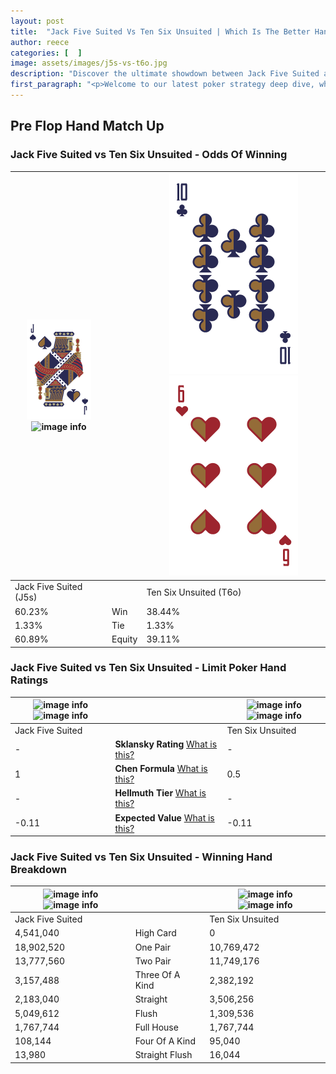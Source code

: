 ```yaml
---
layout: post
title:  "Jack Five Suited Vs Ten Six Unsuited | Which Is The Better Hand In Poker? A Complete Guide"
author: reece
categories: [  ]
image: assets/images/j5s-vs-t6o.jpg
description: "Discover the ultimate showdown between Jack Five Suited and Ten Six Unsuited in poker! Uncover the odds, strategies, and scenarios where one hand triumphs over the other. Get ready to up your poker game with this thrilling analysis."
first_paragraph: "<p>Welcome to our latest poker strategy deep dive, where we're pitting two distinct hands against each other in a high-stakes showdown: Jack Five Suited vs Ten Six Unsuited.</p><p>In the dynamic world of poker, every decision counts, and knowing which hand holds the upper hand is key to your success at the table.</p><p>In this article, we'll dissect these two hands, explore the scenarios where one dominates the other, and equip you with the knowledge to make strategic choices that can tip the odds in your favor.</p><p>Get ready to unravel the intriguing dynamics of these poker hands and elevate your game to new heights.</p>"
---
```




[comment]: # (sp0)

## Pre Flop Hand Match Up

<div class="table hand-ratings" markdown="1"> 



### Jack Five Suited vs Ten Six Unsuited - Odds Of Winning


    
| ![image info](assets/images/hand1/J.png) ![image info](assets/images/hand1/5s.png) |  | ![image info](assets/images/hand2/T.png) ![image info](assets/images/hand2/6o.png) |
| -------- | -------- | -------- |
| Jack Five Suited (J5s) |  | Ten Six Unsuited (T6o) |
| 60.23% | Win | 38.44% |
| 1.33% | Tie | 1.33% |
| 60.89% | Equity | 39.11% |




[comment]: # (sp1)



### Jack Five Suited vs Ten Six Unsuited - Limit Poker Hand Ratings


    
| ![image info](https://www.riverpairs.com/assets/images/hand1/J.png) ![image info](https://www.riverpairs.com/assets/images/hand1/5s.png) |  | ![image info](https://www.riverpairs.com/assets/images/hand2/T.png) ![image info](https://www.riverpairs.com/assets/images/hand2/6o.png) |
| -------- | -------- | -------- |
| Jack Five Suited |  | Ten Six Unsuited |
| - | **Sklansky Rating** [What is this?](/sklansky-rating-explained) | - |
| 1 | **Chen Formula** [What is this?](/chen-formula-explained) | 0.5 |
| - | **Hellmuth Tier** [What is this?](/Hellmuth-tier-explained) | - |
| -0.11 | **Expected Value** [What is this?](/expected-value-explained) | -0.11 |




[comment]: # (sp2)



### Jack Five Suited vs Ten Six Unsuited - Winning Hand Breakdown


    
| ![image info](https://www.riverpairs.com/assets/images/hand1/J.png) ![image info](https://www.riverpairs.com/assets/images/hand1/5s.png) |  | ![image info](https://www.riverpairs.com/assets/images/hand2/T.png) ![image info](https://www.riverpairs.com/assets/images/hand2/6o.png) |
| -------- | -------- | -------- |
| Jack Five Suited |  | Ten Six Unsuited |
| 4,541,040 | High Card | 0 |
| 18,902,520 | One Pair | 10,769,472 |
| 13,777,560 | Two Pair | 11,749,176 |
| 3,157,488 | Three Of A Kind | 2,382,192 |
| 2,183,040 | Straight | 3,506,256 |
| 5,049,612 | Flush | 1,309,536 |
| 1,767,744 | Full House | 1,767,744 |
| 108,144 | Four Of A Kind | 95,040 |
| 13,980 | Straight Flush | 16,044 |




[comment]: # (sp3)



</div>

[comment]: # (sp4)



[comment]: # (sp5)

